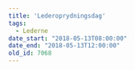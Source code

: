 ```yaml
---
title: 'Lederoprydningsdag'
tags:
  - Lederne
date_start: "2018-05-13T08:00:00"
date_end: "2018-05-13T12:00:00"
old_id: 7068
---
```

